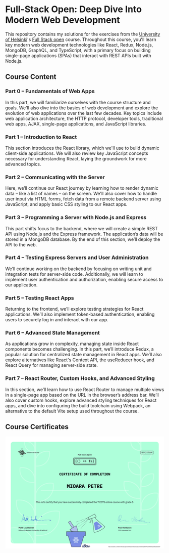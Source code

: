 # Full-Stack Open: Deep Dive Into Modern Web Development

This repository contains my solutions for the exercises from the [University of Helsinki](https://www.helsinki.fi/)'s [Full Stack open](https://fullstackopen.com/) course. Throughout this course, you'll learn key modern web development technologies like React, Redux, Node.js, MongoDB, GraphQL, and TypeScript, with a primary focus on building single-page applications (SPAs) that interact with REST APIs built with Node.js.

## Course Content

### Part 0 – Fundamentals of Web Apps
In this part, we will familiarize ourselves with the course structure and goals. We'll also dive into the basics of web development and explore the evolution of web applications over the last few decades. Key topics include web application architecture, the HTTP protocol, developer tools, traditional web apps, AJAX, single-page applications, and JavaScript libraries.

### Part 1 – Introduction to React
This section introduces the React library, which we'll use to build dynamic client-side applications. We will also review key JavaScript concepts necessary for understanding React, laying the groundwork for more advanced topics.

### Part 2 – Communicating with the Server
Here, we’ll continue our React journey by learning how to render dynamic data – like a list of names – on the screen. We'll also cover how to handle user input via HTML forms, fetch data from a remote backend server using JavaScript, and apply basic CSS styling to our React apps.

### Part 3 – Programming a Server with Node.js and Express
This part shifts focus to the backend, where we will create a simple REST API using Node.js and the Express framework. The application’s data will be stored in a MongoDB database. By the end of this section, we’ll deploy the API to the web.

### Part 4 – Testing Express Servers and User Administration
We’ll continue working on the backend by focusing on writing unit and integration tests for server-side code. Additionally, we will learn to implement user authentication and authorization, enabling secure access to our application.

### Part 5 – Testing React Apps
Returning to the frontend, we’ll explore testing strategies for React applications. We’ll also implement token-based authentication, enabling users to securely log in and interact with our app.

### Part 6 – Advanced State Management
As applications grow in complexity, managing state inside React components becomes challenging. In this part, we’ll introduce Redux, a popular solution for centralized state management in React apps. We’ll also explore alternatives like React's Context API, the useReducer hook, and React Query for managing server-side state.

### Part 7 – React Router, Custom Hooks, and Advanced Styling
In this section, we’ll learn how to use React Router to manage multiple views in a single-page app based on the URL in the browser’s address bar. We’ll also cover custom hooks, explore advanced styling techniques for React apps, and dive into configuring the build toolchain using Webpack, an alternative to the default Vite setup used throughout the course.

## Course Certificates

![Full-Stack Web Development Core Course + Extension 1 + Extension 2](./part7/certificate-fullstack.png)
